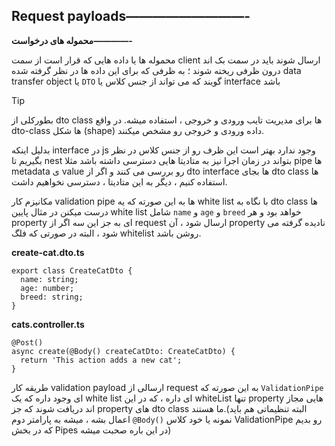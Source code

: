 ## **Request payloads—————————-**

**محموله های درخواست————-**

محموله ها یا داده هایی که قرار است از سمت client ارسال شوند باید در سمت بک اند درون ظرفی ریخته شوند ؛ به ظرفی که برای این داده ها در نظر گرفته شده data transfer object یا `DTO` گویند که می تواند از جنس کلاس یا interface باشد

>[!tip]
>بطورکلی از dto class ها برای مدیریت تایب ورودی و خروجی ، استفاده میشه.
 >در واقع dto-class ها شکل (shape) داده ورودی و خروجی رو مشخص میکنند.
 
بدلیل اینکه interface در js وجود ندارد بهتر است این ظرف رو از جنس کلاس در نظر بگیریم تا nest بتواند در زمان اجرا نیز به متادیتا هایی دسترسی داشته باشد مثلا pipe ها metadata ی value رو بررسی می کنند و اگر از dto interface ها بجای dto class ها استفاده کنیم ، دیگر به این متادیتا ، دسترسی نخواهیم داشت.

مکانیزم کار validation pipe ها به این صورته که یه white list با نگاه به dto class ها درست میکنن در مثال پایین white list شامل `name` و `age` و `breed` خواهد بود و هر property ای به جز این سه اگر از request ارسال شود ، آن property نادیده گرفته می شود ، البته در صورتی که فلگ whitelist روشن باشد.

**create-cat.dto.ts**

```tsx
export class CreateCatDto {
  name: string;
  age: number;
  breed: string;
}
```

**cats.controller.ts**

```tsx
@Post()
async create(@Body() createCatDto: CreateCatDto) {
  return 'This action adds a new cat';
}
```

طریقه کار validation payload ارسالی از request به این صورته که `ValidationPipe` ای وجود داره که یک white list ای داره ، که در این whiteList تنها property هایی مجاز اند دریافت شوند که جز property های dto class ما هستند.(البته تنظیماتی هم باید اعمال بشه ، میشه به پارامتر دوم `@Body()` نمونه یا خود کلاس ValidationPipe رو بدیم که در بخش Pipes در این باره صحبت میشه)